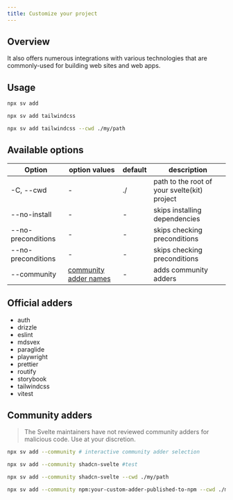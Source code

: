 ```yaml
---
title: Customize your project
---
```


## Overview

It also offers numerous integrations with various technologies that are commonly-used for building web sites and web apps.

## Usage

```bash
npx sv add
```

```bash
npx sv add tailwindcss
```

```bash
npx sv add tailwindcss --cwd ./my/path
```

## Available options

| Option             | option values                              | default | description                                  |
| ------------------ | ------------------------------------------ | ------- | -------------------------------------------- |
| -C, --cwd          | -                                          | ./      | path to the root of your svelte(kit) project |
| --no-install       | -                                          | -       | skips installing dependencies                |
| --no-preconditions | -                                          | -       | skips checking preconditions                 |
| --no-preconditions | -                                          | -       | skips checking preconditions                 |
| --community        | [community adder names](#community-adders) | -       | adds community adders                        |

## Official adders

- auth
- drizzle
- eslint
- mdsvex
- paraglide
- playwright
- prettier
- routify
- storybook
- tailwindcss
- vitest

## Community adders

> The Svelte maintainers have not reviewed community adders for malicious code. Use at your discretion.

```bash
npx sv add --community # interactive community adder selection
```

```bash
npx sv add --community shadcn-svelte #test
```

```bash
npx sv add --community shadcn-svelte --cwd ./my/path
```

```bash
npx sv add --community npm:your-custom-adder-published-to-npm --cwd ./my/path
```
